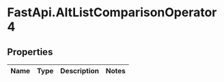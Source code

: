 # FastApi.AltListComparisonOperator4

## Properties
Name | Type | Description | Notes
------------ | ------------- | ------------- | -------------
